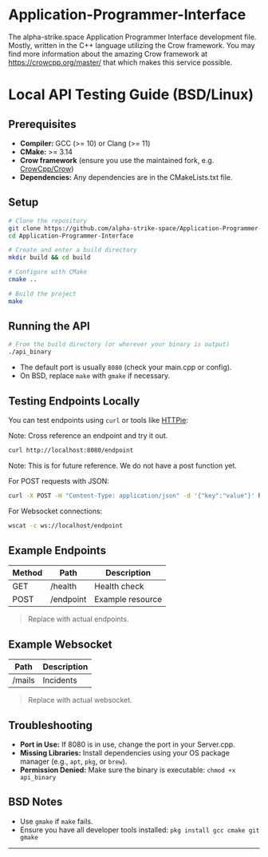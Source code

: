 # Application-Programmer-Interface
The alpha-strike.space Application Programmer Interface development file. Mostly, written in the C++ language utilizing the Crow framework. You may find more information about the amazing Crow framework at https://crowcpp.org/master/ that which makes this service possible. 

# Local API Testing Guide (BSD/Linux)

## Prerequisites

- **Compiler:** GCC (>= 10) or Clang (>= 11)
- **CMake:** >= 3.14
- **Crow framework** (ensure you use the maintained fork, e.g. [CrowCpp/Crow](https://github.com/CrowCpp/Crow))
- **Dependencies:** Any dependencies are in the CMakeLists.txt file.

## Setup

```sh
# Clone the repository
git clone https://github.com/alpha-strike-space/Application-Programmer-Interface.git
cd Application-Programmer-Interface

# Create and enter a build directory
mkdir build && cd build

# Configure with CMake
cmake ..

# Build the project
make
```

## Running the API

```sh
# From the build directory (or wherever your binary is output)
./api_binary
```

- The default port is usually `8080` (check your main.cpp or config).
- On BSD, replace `make` with `gmake` if necessary.

## Testing Endpoints Locally

You can test endpoints using `curl` or tools like [HTTPie](https://httpie.io/):

Note: Cross reference an endpoint and try it out.

```sh
curl http://localhost:8080/endpoint
```

Note: This is for future reference. We do not have a post function yet.

For POST requests with JSON:
```sh
curl -X POST -H "Content-Type: application/json" -d '{"key":"value"}' http://localhost:8080/endpoint
```

For Websocket connections:
```sh
wscat -c ws://localhost/endpoint
```

## Example Endpoints

| Method | Path                | Description        |
|--------|---------------------|--------------------|
| GET    | /health             | Health check       |
| POST   | /endpoint           | Example resource   |

> Replace with actual endpoints.

## Example Websocket

| Path                | Description        |
|---------------------|--------------------|
| /mails              | Incidents          |

> Replace with actual websocket.

## Troubleshooting

- **Port in Use:** If 8080 is in use, change the port in your Server.cpp.
- **Missing Libraries:** Install dependencies using your OS package manager (e.g., `apt`, `pkg`, or `brew`).
- **Permission Denied:** Make sure the binary is executable: `chmod +x api_binary`

## BSD Notes

- Use `gmake` if `make` fails.
- Ensure you have all developer tools installed: `pkg install gcc cmake git gmake`

---
